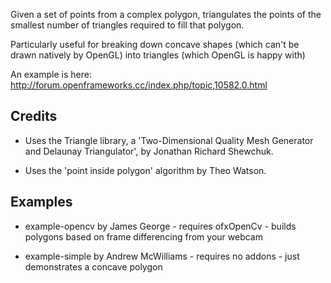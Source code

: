 Given a set of points from a complex polygon, triangulates the points of the smallest number of triangles required to fill that polygon.

Particularly useful for breaking down concave shapes (which can't be drawn natively by OpenGL) into triangles (which OpenGL is happy with)

An example is here:
http://forum.openframeworks.cc/index.php/topic,10582.0.html

Credits
-------
- Uses the Triangle library, a 'Two-Dimensional Quality Mesh Generator and Delaunay Triangulator', by Jonathan Richard Shewchuk.

- Uses the 'point inside polygon' algorithm by Theo Watson.

Examples
--------
- example-opencv by James George - requires ofxOpenCv - builds polygons based on frame differencing from your webcam

- example-simple by Andrew McWilliams - requires no addons - just demonstrates a concave polygon
